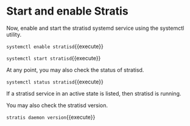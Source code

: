 # Start and enable Stratis

Now, enable and start the stratisd systemd service using the systemctl utility.

`systemctl enable stratisd`{{execute}}

`systemctl start stratisd`{{execute}}

At any point, you may also check the status of stratisd.

`systemctl status stratisd`{{execute}}

If a stratisd service in an active state is listed, then stratisd is running.

You may also check the stratisd version.

`stratis daemon version`{{execute}}
